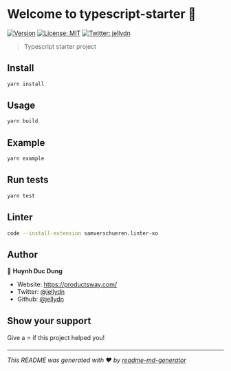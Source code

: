 # Welcome to typescript-starter 👋

[![Version](https://img.shields.io/npm/v/typescript-starter.svg)](https://www.npmjs.com/package/typescript-starter)
[![License: MIT](https://img.shields.io/badge/License-MIT-yellow.svg)](#)
[![Twitter: jellydn](https://img.shields.io/twitter/follow/jellydn.svg?style=social)](https://twitter.com/jellydn)

> Typescript starter project

## Install

```sh
yarn install
```

## Usage

```sh
yarn build
```

## Example

```sh
yarn example
```

## Run tests

```sh
yarn test
```

## Linter

```sh
code --install-extension samverschueren.linter-xo
```

## Author

👤 **Huynh Duc Dung**

- Website: https://productsway.com/
- Twitter: [@jellydn](https://twitter.com/jellydn)
- Github: [@jellydn](https://github.com/jellydn)

## Show your support

Give a ⭐️ if this project helped you!

---

_This README was generated with ❤️ by [readme-md-generator](https://github.com/kefranabg/readme-md-generator)_
